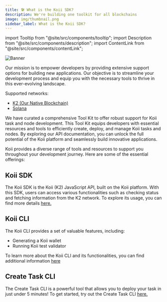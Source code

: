 ```yaml
---
title: 🛠 What is the Koii SDK?
description: We're building one toolkit for all blockchains
image: img/thumbnail.png
sidebar_label: What is the Koii SDK?
---
```


import Tooltip from "@site/src/components/tooltip";
import Description from "@site/src/components/description";
import ContentLink from "@site/src/components/contentLink";

![Banner](/img/develop/koii-sdk/what-is-koii-sdk.svg)

Our mission is to empower developers by providing extensive support options for building new applications. Our objective is to streamline your development process and equip you with the necessary tools to thrive in this ever-evolving landscape.

Supported networks:

- [K2 (Our Native Blockchain)](/concepts/settlement-layer/k2-tick-tock-fast-blocks)
- [Solana](https://solana.com/)
  <br />

We have curated a comprehensive Tool Kit to offer robust support for Koii task and node development. This Tool Kit equips developers with essential resources and tools to efficiently create, deploy, and manage Koii tasks and nodes. By exploring our API documentation, you can unlock the full potential of the Koii platform and seamlessly build innovative applications.

Koii provides a diverse range of tools and resources to support you throughout your development journey. Here are some of the essential offerings:

## Koii SDK

The Koii SDK is the Koii (K2) JavaScript API, built on the Koii platform. With this SDK, users can access various functionalities such as checking status and fetching information from the K2 network. To explore its usage, you can find more details [here.](./koii-javascript-api)

## Koii CLI

The Koii CLI provides a set of valuable features, including:

- Generating a Koii wallet
- Running Koii test validator

To learn more about the Koii CLI and its functionalities, you can find additional information [here](/develop/category/koii-command-line-tool)

## Create Task CLI

The Create Task CLI is a powerful tool that allows you to deploy your task in just under 5 minutes! To get started, try out the Create Task CLI [here.](/develop/command-line-tool/create-task-cli/intro)
